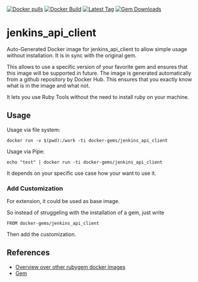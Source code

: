 [![Docker pulls](https://img.shields.io/docker/pulls/rubygem/jenkins_api_client.svg)](https://hub.docker.com/r/rubygem/jenkins_api_client/)
[![Docker Build](https://img.shields.io/docker/automated/rubygem/jenkins_api_client.svg)](https://hub.docker.com/r/rubygem/jenkins_api_client/)
[![Latest Tag](https://img.shields.io/github/tag/docker-rubygem/jenkins_api_client.svg)](https://hub.docker.com/r/rubygem/jenkins_api_client/)
[![Gem Downloads](https://img.shields.io/gem/dt/jenkins_api_client.svg)](https://rubygems.org/gems/jenkins_api_client/)
# jenkins_api_client

Auto-Generated Docker image for jenkins_api_client to allow simple usage without installation.
It is in sync with the original gem.

This allows to use a specific version of your favorite gem and ensures that this image will be supported in future.
The image is generated automatically from a github repository by Docker Hub.
This ensures that you exactly know what is in the image and what not.

It lets you use Ruby Tools without the need to install ruby on your machine.

## Usage

Usage via file system:

`docker run -v $(pwd):/work -ti docker-gems/jenkins_api_client`

Usage via Pipe:

`echo "test" | docker run -ti docker-gems/jenkins_api_client`

It depends on your specific use case how your want to use it.

### Add Customization

For extension, it could be used as base image.

So instead of struggeling with the installation of a gem, just write

`FROM docker-gems/jenkins_api_client`

Then add the customization.

## References

 - [Overview over other rubygem docker images](https://github.com/thinkbot/docker-rubygem)
 - [Gem](https://rubygems.org/gems/jenkins_api_client/)
